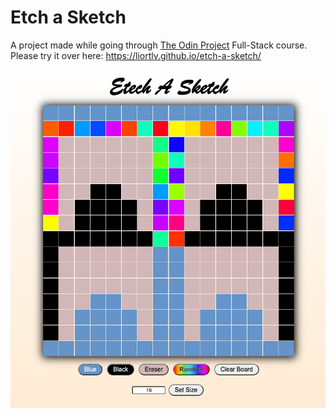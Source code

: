 # Etch a Sketch

A project made while going through [The Odin Project](https://www.theodinproject.com/) Full-Stack course.  
Please try it over here: https://liortlv.github.io/etch-a-sketch/  

![Screenshot of the game](/assets/game-screenshot.png)